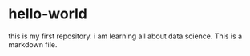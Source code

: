 # hello-world
this is my first repository. i am learning all about data science.
This is a markdown file.
